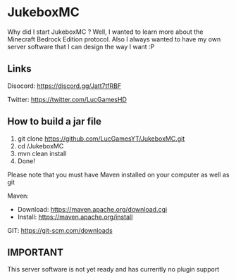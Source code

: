 # JukeboxMC
Why did I start JukeboxMC ?
Well, I wanted to learn more about the Minecraft Bedrock Edition protocol. Also I always wanted to have my own server software that I can design the way I want :P

## Links
Disocord: https://discord.gg/Jatt7tfRBF

Twitter: https://twitter.com/LucGamesHD

## How to build a jar file
1. git clone https://github.com/LucGamesYT/JukeboxMC.git
2. cd /JukeboxMC
3. mvn clean install
4. Done! 

Please note that you must have Maven installed on your computer as well as git

Maven: 
 - Download: https://maven.apache.org/download.cgi
 - Install: https://maven.apache.org/install

GIT: https://git-scm.com/downloads

## IMPORTANT
This server software is not yet ready and has currently no plugin support
